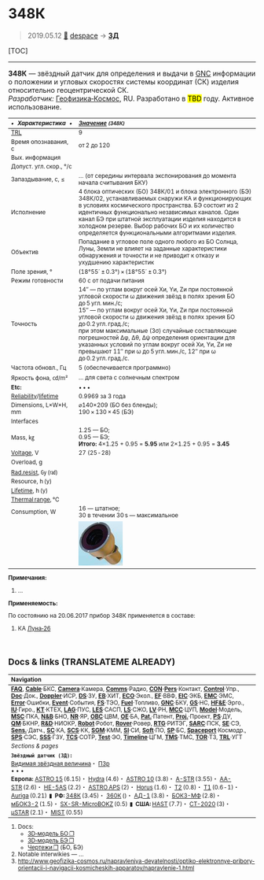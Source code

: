 # 348К
> 2019.05.12 [🚀](../index/index.md) [despace](index.md) → **[ЗД](sensor.md)**

[TOC]

---

**348К** — звёздный датчик для определения и выдачи в [GNC](gnc.md) информации о положении и угловых скоростях системы координат (СК) изделия относительно геоцентрической СК.  
*Разработчик:* [Геофизика‑Космос](zz_geofizika_s.md), RU. Разработано в <mark>TBD</mark> году. Активное использование.

<small>

|*•    Характеристика    •*|*[Значение](si.md) <small>(348К)</small>*|
|:--|:--|
|[TRL](trl.md)|9|
|Время опознавания, с|от 2 до 120|
|Вых. информация| |
|Допуст. угл. скор., °/с| |
|Запаздывание, с, ≤|… (от середины интервала экспонирования до момента начала считывания БКУ)|
|Исполнение|4 блока оптических (БО) 348К/01 и блока электронного (БЭ) 348К/02,   устанавливаемых снаружи КА и функционирующих в условиях космического пространства. БЭ состоит из 2 идентичных функционально независимых каналов. Один канал БЭ при штатной эксплуатации изделия находится в холодном резерве. Выбор рабочих БО и их количество определяется функциональными алгоритмами изделия.|
|Объектив|Попадание в угловое поле одного любого из БО Солнца, Луны, Земли не влияет на заданные характеристики обнаружения и точности и не приводит к отказу и ухудшению характеристик|
|Поле зрения, °|(18°55´ ± 0.3°) × (18°55´ ± 0.3°)|
|Режим готовности|60 с от подачи питания|
|Точность|14″ — по углам вокруг осей Хи, Yи, Zи при постоянной угловой скорости ω движения звёзд в полях зрения БО до 5 угл. мин./с;<br> 15″ — по углам вокруг осей Хи, Yи, Zи при постоянной угловой скорости ω движения звёзд в полях зрения БО до 0.2 угл. град./с;<br> при этом максимальные (3σ) случайные составляющие погрешностей Δφ, Δθ, Δψ определения ориентации для указанных условий по углам вокруг осей Хи, Yи, Zи не превышают 11″ при ω до 5 угл. мин./с, 12″ при ω до 0.2 угл. град./с.|
|Частота обновл., Гц|5 (обеспечивается программно)|
|Яркость фона, ㏅/m²|…  для света с солнечным спектром|
|**Etc:**|• • •|
|[Reliability](qm.md)/[lifetime](lifetime.md)|0.9969 за 3 года|
|Dimensions, L×W×H, mm|⌀140×209 (БО без бленды);<br> 190 × 130 × 45 (БЭ)|
|Interfaces| |
|Mass, ㎏|1.25 — БО;<br> 0.95 — БЭ;<br> **Итого:** 4×1.25 + 0.95 = **5.95** или 2×1.25 + 0.95 = **3.45**|
|[Voltage](voltage.md), V|27 (25 ‑ 28)|
|Overload, g| |
|[Rad.resist](ion_rad.md), ㏉ (㎭)| |
|Resource, h (y)| |
|[Lifetime](lifetime.md), h (y)| |
|[Thermal range](tcs.md), ℃| |
|Consumption, W|16 — штатное;<br> 30 в течении 30 s — максимальное|
| |[![](f/sensor/348k_pic1_thumb.jpg)](f/sensor/348k_pic1.png)|

**Примечания:**

   1. …

**Применяемость:**

По состоянию на 20.06.2017 прибор 348К применяется в составе:

   1. КА [Луна‑26](луна_26.md)



<p style="page-break-after:always"> </p>

## Docs & links (TRANSLATEME ALREADY)
|Navigation|
|:--|
|**[FAQ](faq.md)**, **[Cable](cable.md)**·БКС, **[Camera](cam.md)**·Камера, **[Comms](comms.md)**·Радио, **[CON](contact.md)·[Pers](person.md)**·Контакт, **[Control](control.md)**·Упр., **[Doc](doc.md)**·Док., **[Doppler](doppler.md)**·ИСР, **[DS](ds.md)**·ЗУ, **[EB](eb.md)**·ХИТ, **[ECO](ecology.md)**·Экол., **[EF](ef.md)**·ВВФ, **[ElC](elc.md)**·ЭКБ, **[EMC](emc.md)**·ЭМС, **[Error](error.md)**·Ошибки, **[Event](event.md)**·События, **[FS](fs.md)**·ТЭО, **[Fuel](fuel.md)**·Топливо, **[GNC](gnc.md)**·БКУ, **[GS](scs.md)**·НС, **[HF&E](hfe.md)**·Эрго., **[IU](iu.md)**·Гиро., **[KT](kt.md)**·КТЕХ, **[LAG](lag.md)**·ПУC, **[LES](les.md)**·САСП, **[LS](ls.md)**·СЖО, **[LV](lv.md)**·РН, **[MCC](mcc.md)**·ЦУП, **[Model](model.md)**·Модель, **[MSC](sc.md)**·ПКА, **[N&B](nnb.md)**·БНО, **[NR](nr.md)**·ЯР, **[OBC](obc.md)**·ЦВМ, **[OE](oe.md)**·БА, **[Pat.](патент.md)**·Патент, **[Proj.](project.md)**·Проект, **[PS](ps.md)**·ДУ, **[QM](qm.md)**·БКНР, **[R&D](rnd.md)**·НИОКР, **[Robot](robotics.md)**·Робот, **[Rover](rover.md)**·Ровер, **[RTG](rtg.md)**·РИТЭГ, **[SARC](sarc.md)**·ПСК, **[SE](se.md)**·СЭ, **[Sens.](sensor.md)**·Датч., **[SC](sc.md)**·КА, **[SCS](scs.md)**·КК, **[SGM](sgm.md)**·КММ, **[SI](si.md)**·СИ, **[Soft](soft.md)**·ПО, **[SP](sp.md)**·БС, **[Spaceport](spaceport.md)**·Космодр., **[SPS](sps.md)**·СЭС, **[SSS](sss.md)**·ГЗУ, **[TCS](tcs.md)**·СОТР, **[Test](test.md)**·ЭО, **[Timeline](timeline.md)**·ЦГМ, **[TMS](tms.md)**·ТМС, **[TOR](tor.md)**·ТЗ, **[TRL](trl.md)**·УГТ|
|*Sections & pages*|
|**`Звёздный датчик (ЗД):`**<br> [Видимая звёздная величина](app_mag.md)・ [ПЗр](fov.md)<br>• • •<br> **Европа:** [ASTRO 15](astro_15.md) (6.15)・ [Hydra](hydra.md) (4.6)・ [ASTRO 10](astro_10.md) (3.8)・ [A-STR](a_str.md) (3.55)・ [AA-STR](aa_str.md) (2.6)・ [HE-5AS](he_5as.md) (2.2)・ [ASTRO APS](astro_aps.md) (2)・ [Horus](horus.md) (1.6)・ [T2](t2.md) (0.8)・ [T1](t1.md) (0.6 ‑ 1)・ [Auriga](auriga.md) (0.21)  ▮  **РФ:** [348К](348k.md) (3.45)・ [360К](360k.md) ()・ [АД-1](ad_1.md) (3.8)・ [БОКЗ-МФ](bokz_mf.md) (2.8)・ [мБОКЗ-2](мбокз_2.md) (1.5)・ [SX-SR-MicroBOKZ](sx_sr_microbokz.md) (0.5)  ▮  **США:** [HAST](hast.md) (7.7)・ [CT-2020](ct_2020.md) (3)・ [µSTAR](mustar.md) (2.1)・ [MIST](mist.md) (0.55) |

   1. Docs:
      - [3D‑модель БО ❐](f/sensor/348k_bo.stp)
      - [3D‑модель БЭ ❐](f/sensor/348k_be.stp)
      - [Чертежи ❐](f/sensor/348k_sketch.pdf) (БО, БЭ)
   1. Notable interwikies — …
   1. <http://www.geofizika-cosmos.ru/napravleniya-deyatelnosti/optiko-elektronnye-pribory-orientacii-i-navigacii-kosmicheskih-apparatov/napravlenie-1.html>
